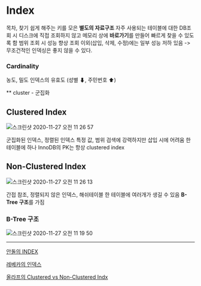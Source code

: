 # Index

목차, 찾기 쉽게 해주는 키를 모은 **별도의 자료구조**
자주 사용되는 테이블에 대한 DB조회 시 디스크에 직접 조회하지 않고 메모리 상에 **바로가기**를 만들어 빠르게 찾을 수 있도록 함
범위 조회 시 성능 향상
조회 이외(삽입, 삭제, 수정)에는 일부 성능 저하 있음 -> 무조건적인 인덱싱은 좋지 않을 수 있다.

### Cardinality

농도, 밀도
인덱스의 유효도 (성별 ⬇, 주민번호 ⬆)

** cluster - 군집화

## Clustered Index

![스크린샷 2020-11-27 오전 11 26 57](https://user-images.githubusercontent.com/45786387/100403919-770bda00-30a3-11eb-9fb9-939b2eb0be1a.png)

군집화된 인덱스, 정렬된 인덱스
특정 값, 범위 검색에 강력하지만 삽입 시에 어려움
한 테이블에 하나
InnoDB의 PK는 항상 clustered index

## Non-Clustered Index

![스크린샷 2020-11-27 오전 11 26 13](https://user-images.githubusercontent.com/45786387/100403882-5e032900-30a3-11eb-89eb-f491378ce6f3.png)

간접 참조, 정렬되지 않은 인덱스, 해쉬테이블
한 테이블에 여러개가 생길 수 있음
**B-Tree 구조**를 가짐

### B-Tree 구조

![스크린샷 2020-11-27 오전 11 19 50](https://user-images.githubusercontent.com/45786387/100403527-7c1c5980-30a2-11eb-8b10-7fe3210d0649.png)

---

[안돌의 INDEX](https://www.youtube.com/watch?v=NkZ6r6z2pBg&list=PLgXGHBqgT2TvpJ_p9L_yZKPifgdBOzdVH&index=77&ab_channel=%EC%9A%B0%EC%95%84%ED%95%9CTech)

[레베카의 인덱스](https://www.youtube.com/watch?v=9ZXIoh9PtwY&list=PLgXGHBqgT2TvpJ_p9L_yZKPifgdBOzdVH&index=24&ab_channel=%EC%9A%B0%EC%95%84%ED%95%9CTech)

[올라프의 Clustered vs Non-Clustered Indx](https://www.youtube.com/watch?v=js4y5VDknfA&list=PLgXGHBqgT2TvpJ_p9L_yZKPifgdBOzdVH&index=56&ab_channel=%EC%9A%B0%EC%95%84%ED%95%9CTech)